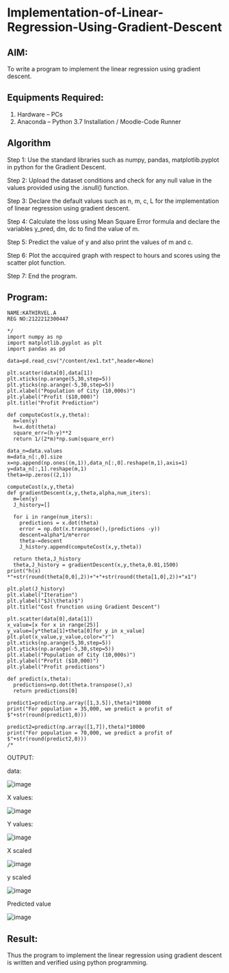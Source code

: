 # Implementation-of-Linear-Regression-Using-Gradient-Descent

## AIM:
To write a program to implement the linear regression using gradient descent.

## Equipments Required:
1. Hardware – PCs
2. Anaconda – Python 3.7 Installation / Moodle-Code Runner

## Algorithm
Step 1:
Use the standard libraries such as numpy, pandas, matplotlib.pyplot in python for the Gradient Descent.

Step 2:
Upload the dataset conditions and check for any null value in the values provided using the .isnull() function.

Step 3:
Declare the default values such as n, m, c, L for the implementation of linear regression using gradient descent.

Step 4:
Calculate the loss using Mean Square Error formula and declare the variables y_pred, dm, dc to find the value of m.

Step 5:
Predict the value of y and also print the values of m and c.

Step 6:
Plot the accquired graph with respect to hours and scores using the scatter plot function.

Step 7:
End the program.


## Program:
```
NAME:KATHIRVEL.A
REG NO:2122212300447
```



```
*/
import numpy as np
import matplotlib.pyplot as plt
import pandas as pd

data=pd.read_csv("/content/ex1.txt",header=None)

plt.scatter(data[0],data[1])
plt.xticks(np.arange(5,30,step=5))
plt.yticks(np.arange(-5,30,step=5))
plt.xlabel("Population of City (10,000s)")
plt.ylabel("Profit ($10,000)")
plt.title("Profit Prediction")

def computeCost(x,y,theta):
  m=len(y)
  h=x.dot(theta)
  square_err=(h-y)**2
  return 1/(2*m)*np.sum(square_err)
  
data_n=data.values
m=data_n[:,0].size
x=np.append(np.ones((m,1)),data_n[:,0].reshape(m,1),axis=1)
y=data_n[:,1].reshape(m,1)
theta=np.zeros((2,1))

computeCost(x,y,theta)
def gradientDescent(x,y,theta,alpha,num_iters):
  m=len(y)
  J_history=[]

  for i in range(num_iters):
    predictions = x.dot(theta)
    error = np.dot(x.transpose(),(predictions -y))
    descent=alpha*1/m*error
    theta-=descent
    J_history.append(computeCost(x,y,theta))

  return theta,J_history
  theta,J_history = gradientDescent(x,y,theta,0.01,1500)
print("h(x) *"+str(round(theta[0,0],2))+"+"+str(round(theta[1,0],2))+"x1")

plt.plot(J_history)
plt.xlabel("Iteration")
plt.ylabel("$J(\theta)$")
plt.title("Cost frunction using Gradient Descent")

plt.scatter(data[0],data[1])
x_value=[x for x in range(25)]
y_value=[y*theta[1]+theta[0]for y in x_value]
plt.plot(x_value,y_value,color="r")
plt.xticks(np.arange(5,30,step=5))
plt.yticks(np.arange(-5,30,step=5))
plt.xlabel("Population of City (10,000s)")
plt.ylabel("Profit ($10,000)")
plt.ylabel("Profit predictions")

def predict(x,theta):
  predictions=np.dot(theta.transpose(),x)
  return predictions[0]

predict1=predict(np.array([1,3.5]),theta)*10000
print("For population = 35,000, we predict a profit of $"+str(round(predict1,0)))

predict2=predict(np.array([1,7]),theta)*10000
print("For population = 70,000, we predict a profit of $"+str(round(predict2,0)))
/*
```


OUTPUT:


data:

![image](https://github.com/KathirvelAIDS/Implementation-of-Linear-Regression-Using-Gradient-Descent/assets/94911373/571b3612-2357-4807-b9f4-d51c7aec3074)


X values:


![image](https://github.com/KathirvelAIDS/Implementation-of-Linear-Regression-Using-Gradient-Descent/assets/94911373/ef6eba23-9482-42ba-8646-c0718321c5d7)




Y values:



![image](https://github.com/KathirvelAIDS/Implementation-of-Linear-Regression-Using-Gradient-Descent/assets/94911373/3f046fad-7ef0-4161-944b-bb8ebd9bffa6)





X scaled


![image](https://github.com/KathirvelAIDS/Implementation-of-Linear-Regression-Using-Gradient-Descent/assets/94911373/31dffe8f-ff6f-470d-b750-d5c9cffe465a)


y scaled




![image](https://github.com/KathirvelAIDS/Implementation-of-Linear-Regression-Using-Gradient-Descent/assets/94911373/23e78892-0cec-4149-a007-74b5a826a25e)




Predicted value



![image](https://github.com/KathirvelAIDS/Implementation-of-Linear-Regression-Using-Gradient-Descent/assets/94911373/aea00954-fe9f-4e14-8f4a-dc521e9ac57e)



## Result:
Thus the program to implement the linear regression using gradient descent is written and verified using python programming.
